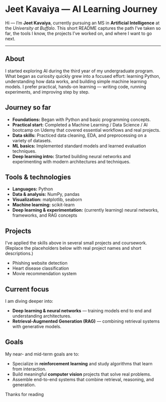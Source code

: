 # Jeet Kavaiya — AI Learning Journey

Hi — I’m **Jeet Kavaiya**, currently pursuing an MS in **Artificial Intelligence** at the *University at Buffalo*. This short README captures the path I’ve taken so far, the tools I know, the projects I’ve worked on, and where I want to go next.

---

## About

I started exploring AI during the third year of my undergraduate program. What began as curiosity quickly grew into a focused effort: learning Python, understanding how data works, and building simple machine learning models. I prefer practical, hands-on learning — writing code, running experiments, and improving step by step.

## Journey so far

- **Foundations:** Began with Python and basic programming concepts.
- **Practical start:** Completed a Machine Learning / Data Science / AI bootcamp on Udemy that covered essential workflows and real projects.
- **Data skills:** Practiced data cleaning, EDA, and preprocessing on a variety of datasets.
- **ML basics:** Implemented standard models and learned evaluation techniques.
- **Deep learning intro:** Started building neural networks and experimenting with modern architectures and techniques.

## Tools & technologies

- **Languages:** Python
- **Data & analysis:** NumPy, pandas
- **Visualization:** matplotlib, seaborn
- **Machine learning:** scikit-learn
- **Deep learning & experimentation:** (currently learning) neural networks, frameworks, and RAG concepts

## Projects

I’ve applied the skills above in several small projects and coursework. (Replace the placeholders below with real project names and short descriptions.)

- Phishing website detection
- Heart disease classification
- Movie recommendation system 

## Current focus

I am diving deeper into:

- **Deep learning & neural networks** — training models end to end and understanding architectures.
- **Retrieval-Augmented Generation (RAG)** — combining retrieval systems with generative models.

## Goals

My near- and mid-term goals are to:

- Specialize in **reinforcement learning** and study algorithms that learn from interaction.
- Build meaningful **computer vision** projects that solve real problems.
- Assemble end-to-end systems that combine retrieval, reasoning, and generation.

Thanks for reading

